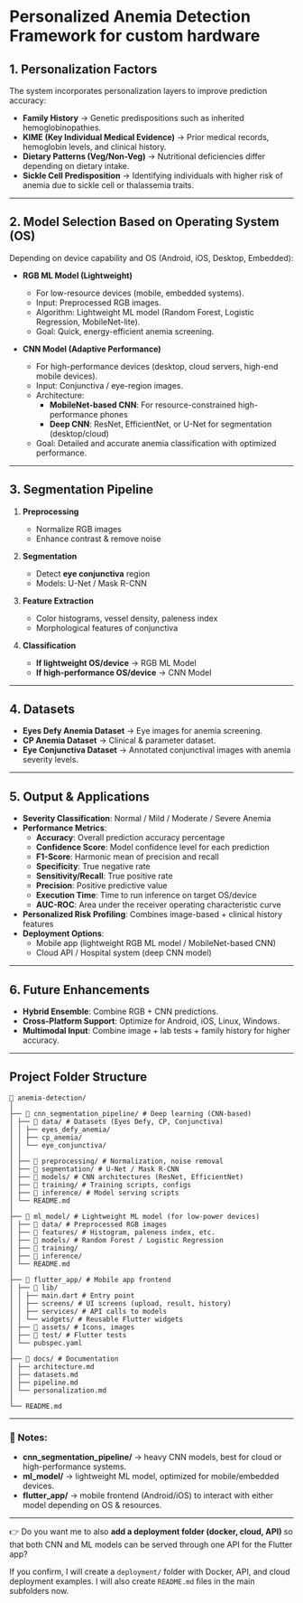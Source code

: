 # Personalized Anemia Detection Framework for custom hardware

## 1. Personalization Factors

The system incorporates personalization layers to improve prediction accuracy:

- **Family History** → Genetic predispositions such as inherited hemoglobinopathies.
- **KIME (Key Individual Medical Evidence)** → Prior medical records, hemoglobin levels, and clinical history.
- **Dietary Patterns (Veg/Non-Veg)** → Nutritional deficiencies differ depending on dietary intake.
- **Sickle Cell Predisposition** → Identifying individuals with higher risk of anemia due to sickle cell or thalassemia traits.

---

## 2. Model Selection Based on Operating System (OS)

Depending on device capability and OS (Android, iOS, Desktop, Embedded):

- **RGB ML Model (Lightweight)**

  - For low-resource devices (mobile, embedded systems).
  - Input: Preprocessed RGB images.
  - Algorithm: Lightweight ML model (Random Forest, Logistic Regression, MobileNet-lite).
  - Goal: Quick, energy-efficient anemia screening.

- **CNN Model (Adaptive Performance)**
  - For high-performance devices (desktop, cloud servers, high-end mobile devices).
  - Input: Conjunctiva / eye-region images.
  - Architecture:
    - **MobileNet-based CNN**: For resource-constrained high-performance phones
    - **Deep CNN**: ResNet, EfficientNet, or U-Net for segmentation (desktop/cloud)
  - Goal: Detailed and accurate anemia classification with optimized performance.

---

## 3. Segmentation Pipeline

1. **Preprocessing**

   - Normalize RGB images
   - Enhance contrast & remove noise

2. **Segmentation**

   - Detect **eye conjunctiva** region
   - Models: U-Net / Mask R-CNN

3. **Feature Extraction**

   - Color histograms, vessel density, paleness index
   - Morphological features of conjunctiva

4. **Classification**
   - **If lightweight OS/device** → RGB ML Model
   - **If high-performance OS/device** → CNN Model

---

## 4. Datasets

- **Eyes Defy Anemia Dataset** → Eye images for anemia screening.
- **CP Anemia Dataset** → Clinical & parameter dataset.
- **Eye Conjunctiva Dataset** → Annotated conjunctival images with anemia severity levels.

---

## 5. Output & Applications

- **Severity Classification**: Normal / Mild / Moderate / Severe Anemia
- **Performance Metrics**:
  - **Accuracy**: Overall prediction accuracy percentage
  - **Confidence Score**: Model confidence level for each prediction
  - **F1-Score**: Harmonic mean of precision and recall
  - **Specificity**: True negative rate
  - **Sensitivity/Recall**: True positive rate
  - **Precision**: Positive predictive value
  - **Execution Time**: Time to run inference on target OS/device
  - **AUC-ROC**: Area under the receiver operating characteristic curve
- **Personalized Risk Profiling**: Combines image-based + clinical history features
- **Deployment Options**:
  - Mobile app (lightweight RGB ML model / MobileNet-based CNN)
  - Cloud API / Hospital system (deep CNN model)

---

## 6. Future Enhancements

- **Hybrid Ensemble**: Combine RGB + CNN predictions.
- **Cross-Platform Support**: Optimize for Android, iOS, Linux, Windows.
- **Multimodal Input**: Combine image + lab tests + family history for higher accuracy.

---

## Project Folder Structure

```
📂 anemia-detection/
│
├── 📂 cnn_segmentation_pipeline/ # Deep learning (CNN-based)
│ ├── 📂 data/ # Datasets (Eyes Defy, CP, Conjunctiva)
│ │ ├── eyes_defy_anemia/
│ │ ├── cp_anemia/
│ │ └── eye_conjunctiva/
│ │
│ ├── 📂 preprocessing/ # Normalization, noise removal
│ ├── 📂 segmentation/ # U-Net / Mask R-CNN
│ ├── 📂 models/ # CNN architectures (ResNet, EfficientNet)
│ ├── 📂 training/ # Training scripts, configs
│ ├── 📂 inference/ # Model serving scripts
│ └── README.md
│
├── 📂 ml_model/ # Lightweight ML model (for low-power devices)
│ ├── 📂 data/ # Preprocessed RGB images
│ ├── 📂 features/ # Histogram, paleness index, etc.
│ ├── 📂 models/ # Random Forest / Logistic Regression
│ ├── 📂 training/
│ ├── 📂 inference/
│ └── README.md
│
├── 📂 flutter_app/ # Mobile app frontend
│ ├── 📂 lib/
│ │ ├── main.dart # Entry point
│ │ ├── screens/ # UI screens (upload, result, history)
│ │ ├── services/ # API calls to models
│ │ └── widgets/ # Reusable Flutter widgets
│ ├── 📂 assets/ # Icons, images
│ ├── 📂 test/ # Flutter tests
│ └── pubspec.yaml
│
├── 📂 docs/ # Documentation
│ ├── architecture.md
│ ├── datasets.md
│ ├── pipeline.md
│ └── personalization.md
│
└── README.md
```

---

### 📌 Notes:

- **cnn_segmentation_pipeline/** → heavy CNN models, best for cloud or high-performance systems.
- **ml_model/** → lightweight ML model, optimized for mobile/embedded devices.
- **flutter_app/** → mobile frontend (Android/iOS) to interact with either model depending on OS & resources.

---

👉 Do you want me to also **add a deployment folder (docker, cloud, API)** so that both CNN and ML models can be served through one API for the Flutter app?

If you confirm, I will create a `deployment/` folder with Docker, API, and cloud deployment examples. I will also create `README.md` files in the main subfolders now.
